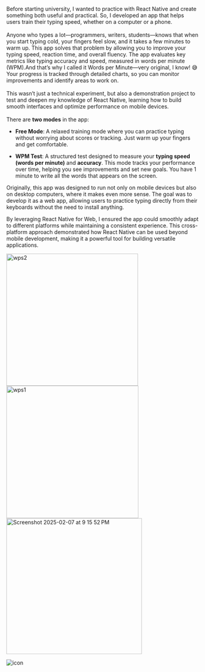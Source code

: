  Before starting university, I wanted to practice with React Native and create something both useful and practical. So, I developed an app that helps users train their typing speed, whether on a computer or a phone.<br><br>
Anyone who types a lot—programmers, writers, students—knows that when you start typing cold, your fingers feel slow, and it takes a few minutes to warm up. This app solves that problem by allowing you to improve your typing speed, reaction time, and overall fluency.
The app evaluates key metrics like typing accuracy and speed, measured in words per minute (WPM).And that’s why I called it Words per Minute—very original, I know! 😅 <br>
 Your progress is tracked through detailed charts, so you can monitor improvements and identify areas to work on.<br><br>
This wasn’t just a technical experiment, but also a demonstration project to test and deepen my knowledge of React Native, learning how to build smooth interfaces and optimize performance on mobile devices.<br><br>
There are <strong>two modes</strong> in the app:
    <ul>
      <li><p id="story_text"><strong>Free Mode</strong>:  A relaxed training mode where you can practice typing without worrying about scores or tracking. Just warm up your fingers and get comfortable.</p></li>
      <li><p id="story_text"><strong>WPM Test</strong>:  A structured test designed to measure your <strong>typing speed (words per minute)</strong> and <strong>accuracy</strong>. This mode tracks your performance over time, helping you see improvements and set new goals.
      You have 1 minute to write all the words that appears on the screen.</p></li>
    </ul>
    <p>
    Originally, this app was designed to run not only on mobile devices but also on desktop computers, where it makes even more sense. The goal was to develop it as a web app, allowing users to practice typing directly from their keyboards without the need to install anything.<br>
    
By leveraging React Native for Web, I ensured the app could smoothly adapt to different platforms while maintaining a consistent experience. This cross-platform approach demonstrated how React Native can be used beyond mobile development, making it a powerful tool for building versatile applications.

</p>


<img width="345" alt="wps2" src="https://github.com/user-attachments/assets/d48c3f33-b573-4430-ad19-a52f4db96933" />
<img width="346" alt="wps1" src="https://github.com/user-attachments/assets/ccaf7356-ca6e-4a95-90e1-a94faedd760b" />
<img width="355" alt="Screenshot 2025-02-07 at 9 15 52 PM" src="https://github.com/user-attachments/assets/6e56d1cb-8d61-4e08-969e-1060e9cbe5f4" />

![icon](https://github.com/user-attachments/assets/cf4cbbf1-9412-4eea-a9dd-dce7fd02f6cb)
